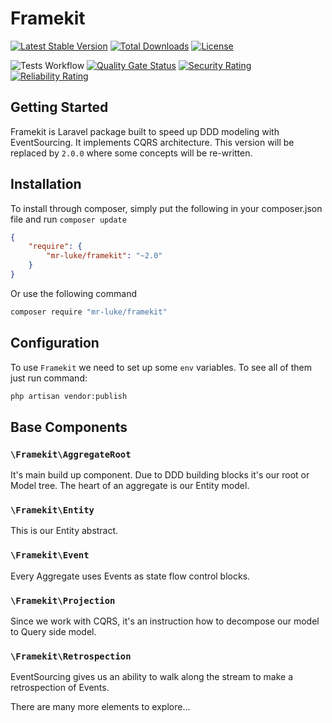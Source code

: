 # Framekit

[![Latest Stable Version](https://poser.pugx.org/mr-luke/framekit/v)](//packagist.org/packages/mr-luke/framekit)
[![Total Downloads](https://poser.pugx.org/mr-luke/framekit/downloads)](//packagist.org/packages/mr-luke/framekit)
[![License](https://poser.pugx.org/mr-luke/bus/license)](//packagist.org/packages/mr-luke/framekit)

![Tests Workflow](https://github.com/mr-luke/framekit/actions/workflows/run-testsuit.yaml/badge.svg)
[![Quality Gate Status](https://sonarcloud.io/api/project_badges/measure?project=mr-luke_framekit&metric=alert_status)](https://sonarcloud.io/summary/new_code?id=mr-luke_framekit)
[![Security Rating](https://sonarcloud.io/api/project_badges/measure?project=mr-luke_framekit&metric=security_rating)](https://sonarcloud.io/summary/new_code?id=mr-luke_framekit)
[![Reliability Rating](https://sonarcloud.io/api/project_badges/measure?project=mr-luke_framekit&metric=reliability_rating)](https://sonarcloud.io/summary/new_code?id=mr-luke_framekit)

## Getting Started

Framekit is Laravel package built to speed up DDD modeling with EventSourcing. It implements 
CQRS architecture. This version will be replaced by `2.0.0` where some concepts will be re-written.

## Installation

To install through composer, simply put the following in your composer.json file and run `composer update`

```json
{
    "require": {
        "mr-luke/framekit": "~2.0"
    }
}
```
Or use the following command

```bash
composer require "mr-luke/framekit"
```

## Configuration

To use `Framekit` we need to set up some `env` variables. To see all of them just run command:
```bash
php artisan vendor:publish
```

## Base Components

### `\Framekit\AggregateRoot`
It's main build up component. Due to DDD building blocks it's our root or Model tree. The heart 
of an aggregate is our Entity model.

### `\Framekit\Entity`
This is our Entity abstract.

### `\Framekit\Event`
Every Aggregate uses Events as state flow control blocks.

### `\Framekit\Projection`
Since we work with CQRS, it's an instruction how to decompose our model to Query side model.

### `\Framekit\Retrospection`
EventSourcing gives us an ability to walk along the stream to make a retrospection of Events.

There are many more elements to explore...
